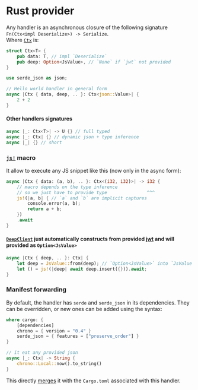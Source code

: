 # Rust provider

Any handler is an asynchronous closure of the following signature `Fn(Ctx<impl Deserialize>) -> Serialize`.\
Where [`Ctx`](https://github.com/deep-foundation/rust-docker-isolation-provider/blob/main/template/src/lib.trs#L171-L174)
is:

```rust
struct Ctx<T> {
    pub data: T, // impl `Deserialize`
    pub deep: Option<JsValue>, // `None` if `jwt` not provided
}
```

```rust
use serde_json as json;

// Hello world handler in general form
async |Ctx { data, deep, .. }: Ctx<json::Value>| {
    2 + 2
}
```
#### Other handlers signatures 
```rust
async |_: Ctx<T>| -> U {} // full typed 
async |_: Ctx| {} // dynamic json + type inference 
async |_| {} // short 
```

### [`js!`](https://github.com/deep-foundation/rust-docker-isolation-provider/blob/main/template/embed/src/lib.rs#L34-L73) macro
It allow to execute any JS snippet like this (now only in the async form):
```rust
async |Ctx { data: (a, b), .. }: Ctx<(i32, i32)>| -> i32 {
    // macro depends on the type inference
    // so we just have to provide type               ^^^
    js!(|a, b| { // `a` and `b` are implicit captures
        console.error(a, b);
        return a + b;
    })
    .await 
}
```

#### [`DeepClient`](https://github.com/deep-foundation/deeplinks/blob/main/imports/client.tsx) just automatically constructs from provided [jwt](https://github.com/deep-foundation/js-docker-isolation-provider#js-docker-isolation-provider) and will provided as `Option<JsValue>`
```rust
async |Ctx { deep, .. }: Ctx| {
    let deep = JsValue::from(deep); // `Option<JsValue>` into `JsValue`
    let () = js!(|deep| await deep.insert({})).await;
}
```

### Manifest forwarding

By default, the handler has `serde` and `serde_json` in its dependencies. They can be overridden, or new ones can be
added using the syntax:

```rust
where cargo: {
    [dependencies]
    chrono = { version = "0.4" }
    serde_json = { features = ["preserve_order"] }
}

// it eat any provided json 
async |_: Ctx| -> String {
    chrono::Local::now().to_string()
}
```

This directly [merges](https://github.com/deep-foundation/rust-docker-isolation-provider/blob/main/src/script.rs#L115)
it with the `Cargo.toml` associated with this handler.
